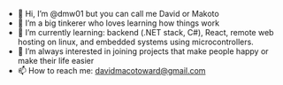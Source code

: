 - 👋 Hi, I’m @dmw01 but you can call me David or Makoto
- 👀 I’m a big tinkerer who loves learning how things work
- 🌱 I’m currently learning: backend (.NET stack, C#), React, remote web hosting on linux, and embedded systems using microcontrollers.
- 💞️ I’m always interested in joining projects that make people happy or make their life easier 
- 📫 How to reach me: davidmacotoward@gmail.com

